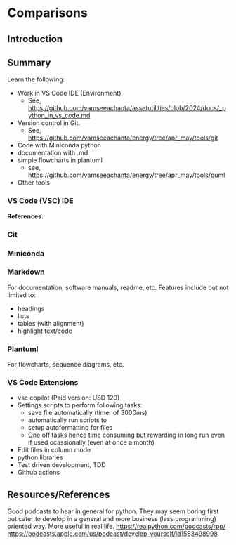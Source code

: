 # Comparisons

## Introduction

## Summary

Learn the following:

- Work in VS Code IDE (Environment).
  - See, <https://github.com/vamseeachanta/assetutilities/blob/2024/docs/_python_in_vs_code.md>
- Version control in Git.
  - See, <https://github.com/vamseeachanta/energy/tree/apr_may/tools/git>
- Code with Miniconda python
- documentation with .md
- simple flowcharts in plantuml
  - see, <https://github.com/vamseeachanta/energy/tree/apr_may/tools/puml>
- Other tools

### VS Code (VSC) IDE

**References:**

### Git

### Miniconda

### Markdown

For documentation, software manuals, readme, etc.
Features include but not limited to:

- headings
- lists
- tables (with alignment)
- highlight text/code

### Plantuml

For flowcharts, sequence diagrams, etc.

### VS Code Extensions

- vsc copilot (Paid version: USD 120)
- Settings scripts to perform following tasks:
  - save file automatically (timer of 3000ms)
  - automatically run scripts to
  - setup autoformatting for files
  - One off tasks hence time consuming but rewarding in long run even if used ocassionally (even at once a month)
- Edit files in column mode
- python libraries
- Test driven development, TDD
- Github actions

## Resources/References

Good podcasts to hear in general for python. They may seem boring first but cater to develop in a general and more business (less programming) oriented way. More useful in real life.
<https://realpython.com/podcasts/rpp/>
<https://podcasts.apple.com/us/podcast/develop-yourself/id1583498998>
